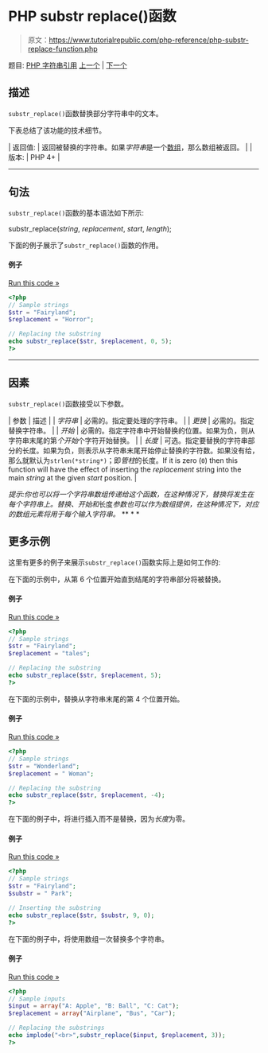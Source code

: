 # PHP substr replace()函数

> 原文：<https://www.tutorialrepublic.com/php-reference/php-substr-replace-function.php>

题目: [PHP 字符串引用](php-string-functions.php) [上一个](php-substr-count-function.php) | [下一个](php-trim-function.php)

## 描述

`substr_replace()`函数替换部分字符串中的文本。

下表总结了该功能的技术细节。

| 返回值: | 返回被替换的字符串。如果*字符串*是一个[数组](/php-tutorial/php-arrays.php)，那么数组被返回。 |
| 版本: | PHP 4+ |

* * *

## 句法

`substr_replace()`函数的基本语法如下所示:

substr_replace(*string*, *replacement*, *start*, *length*);

下面的例子展示了`substr_replace()`函数的作用。

#### 例子

[Run this code »](../codelab.php?topic=php&file=replace-substring-with-a-different-string "Run this code to view the output")

```php
<?php
// Sample strings
$str = "Fairyland";
$replacement = "Horror";

// Replacing the substring
echo substr_replace($str, $replacement, 0, 5);
?>
```

* * *

## 因素

`substr_replace()`函数接受以下参数。

| 参数 | 描述 |
| *字符串* | 必需的。指定要处理的字符串。 |
| *更换* | 必需的。指定替换字符串。 |
| *开始* | 必需的。指定字符串中开始替换的位置。如果为负，则从字符串末尾的第*个开始*个字符开始替换。 |
| *长度* | 可选。指定要替换的字符串部分的长度。如果为负，则表示从字符串末尾开始停止替换的字符数。如果没有给，那么就默认为`strlen(*string*)`；即*管柱*的长度。If it is zero (`0`) then this function will have the effect of inserting the *replacement* string into the main *string* at the given *start* position. |

 *提示:你也可以将一个字符串数组传递给这个函数，在这种情况下，替换将发生在每个字符串上。*替换*、*开始*和*长度*参数也可以作为数组提供，在这种情况下，对应的数组元素将用于每个输入字符串。*  ** * *

## 更多示例

这里有更多的例子来展示`substr_replace()`函数实际上是如何工作的:

在下面的示例中，从第 6 个位置开始直到结尾的字符串部分将被替换。

#### 例子

[Run this code »](../codelab.php?topic=php&file=replace-part-of-a-string-from-specific-position-till-the-end "Run this code to view the output")

```php
<?php
// Sample strings
$str = "Fairyland";
$replacement = "tales";

// Replacing the substring
echo substr_replace($str, $replacement, 5);
?>
```

在下面的示例中，替换从字符串末尾的第 4 个位置开始。

#### 例子

[Run this code »](../codelab.php?topic=php&file=using-negative-start-in-substr-replace "Run this code to view the output")

```php
<?php
// Sample strings
$str = "Wonderland";
$replacement = " Woman";

// Replacing the substring
echo substr_replace($str, $replacement, -4);
?>
```

在下面的例子中，将进行插入而不是替换，因为*长度*为零。

#### 例子

[Run this code »](../codelab.php?topic=php&file=using-substr-replace-to-insert-string-at-specific-position "Run this code to view the output")

```php
<?php
// Sample strings
$str = "Fairyland";
$substr = " Park";

// Inserting the substring
echo substr_replace($str, $substr, 9, 0);
?>
```

在下面的例子中，将使用数组一次替换多个字符串。

#### 例子

[Run this code »](../codelab.php?topic=php&file=replace-multiple-substrings-at-once "Run this code to view the output")

```php
<?php
// Sample inputs
$input = array("A: Apple", "B: Ball", "C: Cat");
$replacement = array("Airplane", "Bus", "Car");

// Replacing the substrings
echo implode("<br>",substr_replace($input, $replacement, 3));
?>
```


